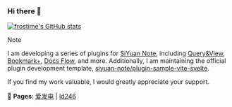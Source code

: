 ### Hi there 👋

<!--
**frostime/frostime** is a ✨ _special_ ✨ repository because its `README.md` (this file) appears on your GitHub profile.

Here are some ideas to get you started:

- 🔭 I’m currently working on ...
- 🌱 I’m currently learning ...
- 👯 I’m looking to collaborate on ...
- 🤔 I’m looking for help with ...
- 💬 Ask me about ...
- 📫 How to reach me: ...
- 😄 Pronouns: ...
- ⚡ Fun fact: ...
-->

[![frostime's GitHub stats](https://github-readme-stats.vercel.app/api?username=frostime)](https://github.com/anuraghazra/github-readme-stats)

<!-- ![frostime's GitHub Repository Contribution stats](https://github-contributor-stats.vercel.app/api?username=frostime) -->

> [!NOTE]
> I am developing a series of plugins for [SiYuan Note](https://github.com/siyuan-note/siyuan), including [Query&amp;View](https://github.com/frostime/sy-query-view), [Bookmark+](https://github.com/frostime/sy-bookmark-plus), [Docs Flow](https://github.com/frostime/sy-docs-flow), and more. Additionally, I am maintaining the official plugin development template, [siyuan-note/plugin-sample-vite-svelte](https://github.com/siyuan-note/plugin-sample-vite-svelte).
>
> If you find my work valuable, I would greatly appreciate your support.
> 
> 🔗 **Pages**:  [爱发电](https://afdian.com/a/frostime) | [ld246](https://ld246.com/member/Frostime)
